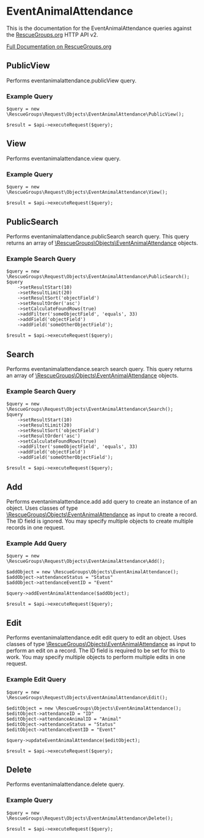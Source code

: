 # EventAnimalAttendance

This is the documentation for the EventAnimalAttendance queries against the [RescueGroups.org](https://www.rescuegroups.org/) HTTP API v2.

[Full Documentation on RescueGroups.org](https://userguide.rescuegroups.org/display/APIDG/Object+definitions#Objectdefinitions-eventanimalattendance)

## PublicView






Performs eventanimalattendance.publicView query.

### Example Query

    $query = new \RescueGroups\Request\Objects\EventAnimalAttendance\PublicView();

    $result = $api->executeRequest($query);


## View






Performs eventanimalattendance.view query.

### Example Query

    $query = new \RescueGroups\Request\Objects\EventAnimalAttendance\View();

    $result = $api->executeRequest($query);


## PublicSearch

Performs eventanimalattendance.publicSearch search query. This query returns an array of [\RescueGroups\Objects\EventAnimalAttendance](../../src/Objects/EventAnimalAttendance.php) objects.

### Example Search Query

    $query = new \RescueGroups\Request\Objects\EventAnimalAttendance\PublicSearch();
    $query
        ->setResultStart(10)
        ->setResultLimit(20)
        ->setResultSort('objectField')
        ->setResultOrder('asc')
        ->setCalculateFoundRows(true)
        ->addFilter('someObjectField', 'equals', 33)
        ->addField('objectField')
        ->addField('someOtherObjectField');

    $result = $api->executeRequest($query);






## Search

Performs eventanimalattendance.search search query. This query returns an array of [\RescueGroups\Objects\EventAnimalAttendance](../../src/Objects/EventAnimalAttendance.php) objects.

### Example Search Query

    $query = new \RescueGroups\Request\Objects\EventAnimalAttendance\Search();
    $query
        ->setResultStart(10)
        ->setResultLimit(20)
        ->setResultSort('objectField')
        ->setResultOrder('asc')
        ->setCalculateFoundRows(true)
        ->addFilter('someObjectField', 'equals', 33)
        ->addField('objectField')
        ->addField('someOtherObjectField');

    $result = $api->executeRequest($query);






## Add




Performs eventanimalattendance.add add query to create an instance of an object. Uses classes of type [\RescueGroups\Objects\EventAnimalAttendance](../../src/Objects/EventAnimalAttendance.php) as input to create a record. The ID field is ignored. You may specify multiple objects to create multiple records in one request.

### Example Add Query

    $query = new \RescueGroups\Request\Objects\EventAnimalAttendance\Add();

    $addObject = new \RescueGroups\Objects\EventAnimalAttendance();
    $addObject->attendanceStatus = "Status"
    $addObject->attendanceEventID = "Event"

    $query->addEventAnimalAttendance($addObject);

    $result = $api->executeRequest($query);



## Edit



Performs eventanimalattendance.edit edit query to edit an object. Uses classes of type [\RescueGroups\Objects\EventAnimalAttendance](../../src/Objects/EventAnimalAttendance.php) as input to perform an edit on a record. The ID field is required to be set for this to work. You may specify multiple objects to perform multiple edits in one request.

### Example Edit Query

    $query = new \RescueGroups\Request\Objects\EventAnimalAttendance\Edit();

    $editObject = new \RescueGroups\Objects\EventAnimalAttendance();
    $editObject->attendanceID = "ID"
    $editObject->attendanceAnimalID = "Animal"
    $editObject->attendanceStatus = "Status"
    $editObject->attendanceEventID = "Event"

    $query->updateEventAnimalAttendance($editObject);

    $result = $api->executeRequest($query);




## Delete






Performs eventanimalattendance.delete query.

### Example Query

    $query = new \RescueGroups\Request\Objects\EventAnimalAttendance\Delete();

    $result = $api->executeRequest($query);



